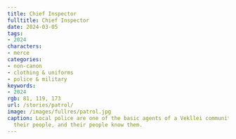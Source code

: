 ```yaml
---
title: Chief Inspector
fulltitle: Chief Inspector
date: 2024-03-05
tags:
- 2024
characters:
- merce
categories:
- non-canon
- clothing & uniforms
- police & military
keywords:
- 2024
rgb: 81, 119, 173
url: /stories/patrol/
image: /images/fullres/patrol.jpg
caption: Local police are one of the basic agents of a Vekllei community. They know
  their people, and their people know them.
---
```


